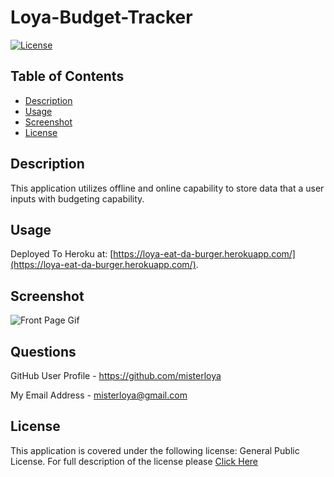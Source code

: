 # Loya-Budget-Tracker

[![License](https://img.shields.io/badge/license-GPL%20v%203.0-green)](https://choosealicense.com/licenses/gpl-3.0/)

## Table of Contents 

* [Description](#description)
* [Usage](#usage)
* [Screenshot](#screenshot)
* [License](#license)

## Description 

This application utilizes offline and online capability to store data that a user inputs with budgeting capability. 


## Usage 

Deployed To Heroku at: [https://loya-eat-da-burger.herokuapp.com/](https://loya-eat-da-burger.herokuapp.com/).


## Screenshot


![Front Page Gif](./public/Screenshot-Gif-Eat-Da-Burger.gif)

## Questions


GitHub User Profile - https://github.com/misterloya

My Email Address - misterloya@gmail.com


## License

This application is covered under the following license: General Public License.  For full description of the license please [Click Here](https://choosealicense.com/licenses/gpl-3.0/)